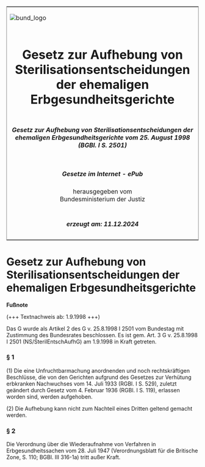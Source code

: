<span id="DECKBLATT.html"></span>

<table border="0" frame="border" width="100%">

<tr valign="top">

<td align="left">

![bund\_logo](BfJ_2021_Web_de_de.gif)

</td>

<td align="right">

 

</td>

</tr>

<tr align="center" valign="middle">

<td colspan="2">

# Gesetz zur Aufhebung von Sterilisationsentscheidungen der ehemaligen Erbgesundheitsgerichte

</td>

</tr>

<tr align="center" valign="middle">

<td colspan="2">

##### Gesetz zur Aufhebung von Sterilisationsentscheidungen der ehemaligen Erbgesundheitsgerichte vom 25. August 1998 (BGBl. I S. 2501)

</td>

</tr>

<tr align="center" valign="middle">

<td colspan="2">

  
  

##### Gesetze im Internet - ePub  
  
herausgegeben vom  
Bundesministerium der Justiz

</td>

</tr>

<tr align="center" valign="bottom">

<td colspan="2">

  
  

##### erzeugt am: 11.12.2024

</td>

</tr>

</table>

<span id="BJNR250140998.html"></span>

# Gesetz zur Aufhebung von Sterilisationsentscheidungen der ehemaligen Erbgesundheitsgerichte

<div>

  
**Fußnote**

<div class="jnhtml">

<div>

<div class="jurAbsatz">

(+++ Textnachweis ab: 1.9.1998 +++)

</div>

<div class="jurAbsatz">

  
Das G wurde als Artikel 2 des G v. 25.8.1998 I 2501 vom Bundestag mit
Zustimmung des Bundesrates beschlossen. Es ist gem. Art. 3 G v.
25.8.1998 I 2501 (NS/SterilEntschAufhG) am 1.9.1998 in Kraft getreten.

</div>

</div>

</div>

</div>

<span id="BJNR250140998BJNE000100305.html"></span>

### § 1  

<div>

<div class="jnhtml">

<div>

<div class="jurAbsatz">

(1) Die eine Unfruchtbarmachung anordnenden und noch rechtskräftigen
Beschlüsse, die von den Gerichten aufgrund des Gesetzes zur Verhütung
erbkranken Nachwuchses vom 14. Juli 1933 (RGBl. I S. 529), zuletzt
geändert durch Gesetz vom 4. Februar 1936 (RGBl. I S. 119), erlassen
worden sind, werden aufgehoben.

</div>

<div class="jurAbsatz">

(2) Die Aufhebung kann nicht zum Nachteil eines Dritten geltend gemacht
werden.

</div>

</div>

</div>

</div>

<span id="BJNR250140998BJNE000200305.html"></span>

### § 2  

<div>

<div class="jnhtml">

<div>

<div class="jurAbsatz">

Die Verordnung über die Wiederaufnahme von Verfahren in
Erbgesundheitssachen vom 28. Juli 1947 (Verordnungsblatt für die
Britische Zone, S. 110; BGBl. III 316-1a) tritt außer Kraft.

</div>

</div>

</div>

</div>
